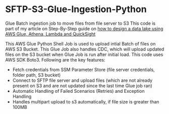 # SFTP-S3-Glue-Ingestion-Python
Glue Batch ingestion job to move files from file server to S3
This code is part of my article on Step-By-Step guide on [how to design a data lake using AWS Glue, Athena, Lambda and QuickSight](https://towardsdatascience.com/a-complete-guide-on-serverless-data-lake-using-aws-glue-athena-and-quicksight-3a8a24cfa4af?source=friends_link&sk=3fc81d6d22d0361c1fb4e9f83c739619)

This AWS Glue Python Shell Job is used to upload intial Batch of files on AWS S3 Bucket. This Glue Job also handles CDC, which will upload updated files on the S3 bucket when Glue Job is run after initial load. This code uses AWS SDK Boto3. Following are the key features:
* Fetch credentials from SSM Parameter Store (file server credentials, folder path, S3 bucket)
* Connect to SFTP file server and upload files (which are not already present on S3 and are not updated since the last time Glue job ran)
* Automatic Handling of Failed Scenarios (Retries) and Exception Handling
* Handles multipart upload to s3 automatically, if file size is greater than 100MB
